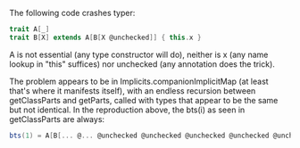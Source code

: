 The following code crashes typer:

```scala
trait A[_]
trait B[X] extends A[B[X @unchecked]] { this.x }
```

A is not essential (any type constructor will do), neither is x (any name lookup in "this" suffices) nor unchecked (any annotation does the trick).

The problem appears to be in Implicits.companionImplicitMap (at least that's where it manifests itself), with an endless recursion between getClassParts and getParts, called with types that appear to be the same but not identical. In the reproduction above, the bts(i) as seen in getClassParts are always:

```scala
bts(1) = A[B[... @... @unchecked @unchecked @unchecked @unchecked @unchecked @unchecked @unchecked @unchecked @unchecked @unchecked @unchecked @unchecked @unchecked @unchecked @unchecked @unchecked @unchecked @unchecked @unchecked @unchecked @unchecked @unchecked @unchecked @unchecked @unchecked @unchecked @unchecked @unchecked @unchecked @unchecked @unchecked @unchecked @unchecked @unchecked @unchecked @unchecked @unchecked @unchecked @unchecked @unchecked @unchecked @unchecked @unchecked @unchecked @unchecked @unchecked @unchecked]]
```
